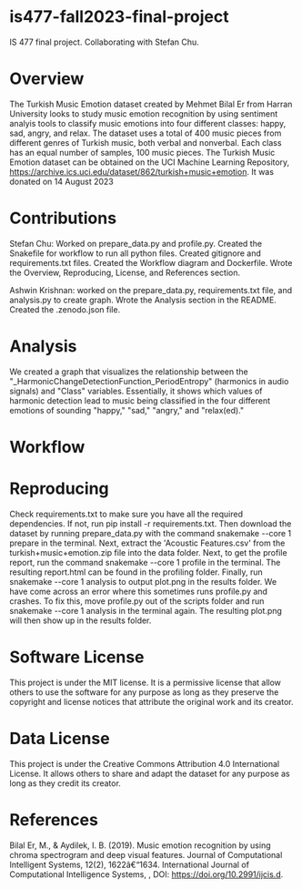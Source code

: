 # is477-fall2023-final-project
IS 477 final project. Collaborating with Stefan Chu.

# Overview
The Turkish Music Emotion dataset created by Mehmet Bilal Er from Harran University looks to study music emotion recognition by using sentiment analyis tools to classify music emotions into four different classes: happy, sad, angry, and relax. The dataset uses a total of 400 music pieces from different genres of Turkish music, both verbal and nonverbal. Each class has an equal number of samples, 100 music pieces. The Turkish Music Emotion dataset can be obtained on the UCI Machine Learning Repository, https://archive.ics.uci.edu/dataset/862/turkish+music+emotion. It was donated on 14 August 2023

# Contributions
Stefan Chu: Worked on prepare_data.py and profile.py. Created the Snakefile for workflow to run all python files. Created gitignore and requirements.txt files. Created the Workflow diagram and Dockerfile. Wrote the Overview, Reproducing, License, and References section.

Ashwin Krishnan: worked on the prepare_data.py, requirements.txt file, and analysis.py to create graph. Wrote the Analysis section in the README. Created the .zenodo.json file.

# Analysis
We created a graph that visualizes the relationship between the "_HarmonicChangeDetectionFunction_PeriodEntropy" (harmonics in audio signals) and "Class" variables. Essentially, it shows which values of harmonic detection lead to music being classified in the four different emotions of sounding "happy," "sad," "angry," and "relax(ed)." 

# Workflow

# Reproducing
Check requirements.txt to make sure you have all the required dependencies. If not, run pip install -r requirements.txt. Then download the dataset by running prepare_data.py with the command snakemake --core 1 prepare in the terminal. Next, extract the 'Acoustic Features.csv' from the turkish+music+emotion.zip file into the data folder. Next, to get the profile report, run the command snakemake --core 1 profile in the terminal. The resulting report.html can be found in the profiling folder. Finally, run snakemake --core 1 analysis to output plot.png in the results folder. We have come across an error where this sometimes runs profile.py and crashes. To fix this, move profile.py out of the scripts folder and run snakemake --core 1 analysis in the terminal again. The resulting plot.png will then show up in the results folder. 

# Software License

This project is under the MIT license. It is a permissive license that allow others to use the software for any purpose as long as they preserve the copyright and license notices that attribute the original work and its creator.

# Data License

This project is under the Creative Commons Attribution 4.0 International License. It allows others to share and adapt the dataset for any purpose as long as they credit its creator. 

# References
Bilal Er, M., & Aydilek, I. B. (2019). Music emotion recognition by using chroma spectrogram and deep visual features. Journal of Computational Intelligent Systems, 12(2), 1622â€“1634. International Journal of Computational Intelligence Systems, , DOI: https://doi.org/10.2991/ijcis.d.
